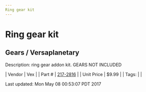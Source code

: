 ```yaml
---
Ring gear kit
---
```


# Ring gear kit
## Gears / Versaplanetary
Description: 	ring gear addon kit. GEARS NOT INCLUDED 

| Vendor | Vex | 
| Part # | [217-2816](http://www.vexrobotics.com/versaplanetary.html) | 
| Unit Price | $9.99 | 
| Tags: |  | 

Last updated: Mon May 08 00:53:07 PDT 2017